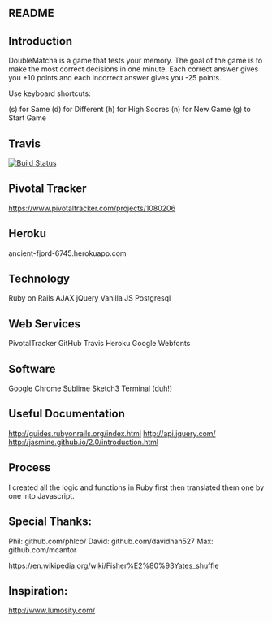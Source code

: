 ## README

## Introduction

DoubleMatcha is a game that tests your memory. The goal of the game is to make the most correct decisions in one minute. Each correct answer gives you +10 points and each incorrect answer gives you -25 points.

Use keyboard shortcuts:

(s) for Same
(d) for Different
(h) for High Scores
(n) for New Game
(g) to Start Game

## Travis

[![Build Status](https://travis-ci.org/CH-JesseMa/memory_app.svg?branch=master)](https://travis-ci.org/CH-JesseMa/memory_app)

## Pivotal Tracker

https://www.pivotaltracker.com/projects/1080206

## Heroku

ancient-fjord-6745.herokuapp.com

## Technology

Ruby on Rails
AJAX
jQuery
Vanilla JS
Postgresql

## Web Services

PivotalTracker
GitHub
Travis
Heroku
Google Webfonts

## Software

Google Chrome
Sublime
Sketch3
Terminal (duh!)

## Useful Documentation

http://guides.rubyonrails.org/index.html
http://api.jquery.com/
http://jasmine.github.io/2.0/introduction.html

## Process

I created all the logic and functions in Ruby first then translated them one by one into Javascript.

## Special Thanks:

Phil: github.com/phlco/
David: github.com/davidhan527
Max: github.com/mcantor

https://en.wikipedia.org/wiki/Fisher%E2%80%93Yates_shuffle

## Inspiration:

http://www.lumosity.com/
